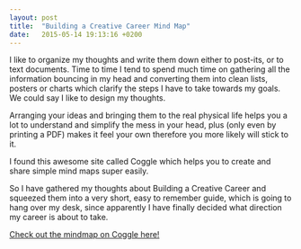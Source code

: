 ```yaml
---
layout: post
title:  "Building a Creative Career Mind Map"
date:   2015-05-14 19:13:16 +0200
---
```

I like to organize my thoughts and write them down either to post-its, or to text documents. Time to time I tend to spend much time on gathering all the information bouncing in my head and converting them into clean lists, posters or charts which clarify the steps I have to take towards my goals. We could say I like to design my thoughts.

Arranging your ideas and bringing them to the real physical life helps you a lot to understand and simplify the mess in your head, plus (only even by printing a PDF) makes it feel your own therefore you more likely will stick to it.

I found this awesome site called Coggle which helps you to create and share simple mind maps super easily.

So I have gathered my thoughts about Building a Creative Career and squeezed them  into a very short, easy to remember guide, which is going to hang over my desk, since apparently I have finally decided what direction my career is about to take.

[Check out the mindmap on Coggle here!](https://coggle.it/diagram/5554e1275481fecd30ad8a0a/c30441b193436350623da9c2400cafdd3def1b0392a148b06a98ae64e531ab98)